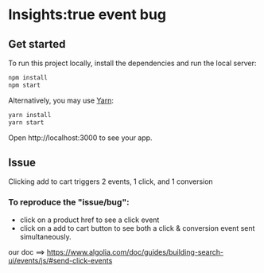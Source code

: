 # Insights:true event bug

## Get started

To run this project locally, install the dependencies and run the local server:

```sh
npm install
npm start
```

Alternatively, you may use [Yarn](https://http://yarnpkg.com/):

```sh
yarn install
yarn start
```

Open http://localhost:3000 to see your app.

## Issue
Clicking add to cart triggers 2 events, 1 click, and 1 conversion

### To reproduce the "issue/bug":

- click on a product href to see a click event
- click on a add to cart button to see both a click & conversion event sent simultaneously.

our doc ==> https://www.algolia.com/doc/guides/building-search-ui/events/js/#send-click-events